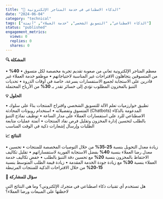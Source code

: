 ```yaml
---
title: "🤖 الذكاء الاصطناعي في خدمة المتاجر الإلكترونية"
date: "2024-06-04"
category: "technical"
tags: ["الذكاء الاصطناعي", "التسويق الشخصي", "خدمة العملاء", "أتمتة"]
status: "published"
engagement_metrics:
  views: 0
  replies: 0
  shares: 0
---
```


**🔍 المشكلة**

• معظم المتاجر الإلكترونية تعاني من صعوبة تقديم تجربة مخصصة لكل متسوق
• **40%** من المتسوقين يتجاهلون الاقتراحات غير المناسبة لاحتياجاتهم
• موظفو خدمة العملاء غير قادرين على الاستجابة لجميع الاستفسارات بسرعة، خاصة في أوقات الذروة
• تحديات التنبؤ بالمخزون المطلوب تؤدي إلى خسائر تقدر بـ **30%** من الأرباح المحتملة

**💡 الحلول**

• تطبيق خوارزميات تعلم الآلة للتسويق الشخصي واقتراح المنتجات بناءً على سلوك المتسوق وتفضيلاته
• استخدام روبوتات المحادثة (Chatbots) المدعومة بالذكاء الاصطناعي للرد على استفسارات العملاء على مدار الساعة
• توظيف نماذج التنبؤ بالطلب لتحسين إدارة المخزون وتقليل فرص نفاد المنتجات
• أتمتة عمليات متابعة الطلبات وإرسال إشعارات ذكية في الوقت المناسب

**📈 النتائج**

• زيادة معدل التحويل بنسبة **25-35%** من خلال التوصيات المخصصة للمنتجات
• تحسين معدل رضا العملاء بنسبة **40%** بفضل الاستجابة الفورية لاستفساراتهم
• تقليل تكاليف الاحتفاظ بالمخزون بنسبة **20%** مع تحسين دقة التنبؤ بالطلب
• خفض تكاليف خدمة العملاء بنسبة **30%** مع زيادة جودة الخدمة المقدمة
• زيادة قيمة الطلب المتوسط بنسبة **15-20%** من خلال الاقتراحات الذكية للمنتجات المرتبطة

**💭 سؤال للمشاركة**

هل تستخدم أي تقنيات ذكاء اصطناعي في متجرك الإلكتروني؟ وما هي النتائج التي لاحظتها على المبيعات ورضا العملاء؟

